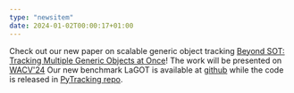 ```yaml
---
type: "newsitem"
date: 2024-01-02T00:00:17+01:00
---
```

Check out our new paper on scalable generic object tracking <a href="https://openaccess.thecvf.com/content/WACV2024/papers/Mayer_Beyond_SOT_Tracking_Multiple_Generic_Objects_at_Once_WACV_2024_paper.pdf">Beyond SOT: Tracking Multiple Generic Objects at Once</a>! The work will be presented on <a href="https://wacv2024.thecvf.com/">WACV'24</a> Our new benchmark LaGOT is available at <a href="https://github.com/google-research-datasets/LaGOT">github</a> while the code is released in <a href="https://github.com/visionml/pytracking">PyTracking repo</a>.

